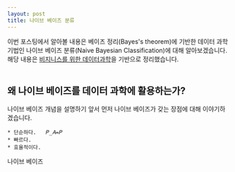 ```yaml
---
layout: post
title: 나이브 베이즈 분류
---
```


 이번 포스팅에서 알아볼 내용은 베이즈 정리(Bayes's theorem)에 기반한 데이터 과학 기법인 나이브 베이즈 분류(Naive Bayesian Classification)에 대해 알아보겠습니다. 해당 내용은 [비지니스를 위한 데이터과학](http://www.hanbit.co.kr/store/books/look.php?p_code=B9423118473, "데이터 과학")을 기반으로 정리했습니다.<br>
<br>
    



왜 나이브 베이즈를 데이터 과학에 활용하는가?
----------------------------------------
나이브 베이즈 개념을 설명하기 앞서 먼저 나이브 베이즈가 갖는 장점에 대해 이야기하겠습니다.   

    * 단순하다.   𝑃_𝐴=𝑃
    * 빠르다.   
    * 효율적이다.

나이브 베이즈
